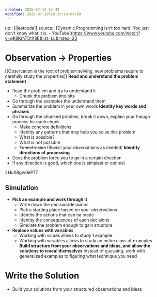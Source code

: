 ```yaml
---
created: 2025-07-17 17:44
modified: 2025-07-20T10:36:14-04:00
---
```

up:: [[leetcode]]
source:: [Dynamic Programming isn't too hard. You just don't know what it is. - YouTube](https://www.youtube.com/watch?v=gK8KmTDtX8E&list=LL&index=20
# Observation -> Properties
[[Observation is the root of problem solving, new problems require to carefully study the properties]]
**Read and understand the problem statement**
- Read the problem and try to understand it
	- Chunk the problem into bits 
- Go through the examples the understand them
- Summarize the problem in your own words
**Identity key words and phrases**
- Go through the chunked problem, break it down, explain your though process for each chunk
	- Make concrete definitions
	- Identity any patterns that may help you solve this problem
	- What is possible?
	- What is not possible
	- ~~Tunnel vision~~ (Revisit your observations as needed)
**Identity directions of processing**
- Does the problem force you to go in a certain direction
- If any direction is good, which one is simplest or optimal

4HuXBgw0eP77
## Simulation
- **Pick an example and work through it**
	- Write down the decision/decisions
	- Pick a starting place based on your observations
	- Identity the actions that can be made
	- Identity the consequences of each decisions
	- Simulate the problem enough to gain structure
- **Replace values with variables**
	- Working with values allows to study 1 example
	- Working with variables allows to study an entire class of examples
**Build structure from your observations and ideas, and allow the solutions to reveal themselves**
Instead of guessing, work with generalized examples to figuring what technique you need 


# Write the Solution
- Build your solutions from your structured observations and ideas